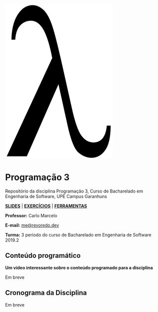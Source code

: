 ![Programação 3](https://github.com/cmrevoredo/upe-es-lp3/blob/master/titulo2.png?raw=true)
# Programação 3
Repositório da disciplina Programação 3, Curso de Bacharelado em Engenharia de Software, UPE Campus Garanhuns

[**SLIDES**](https://github.com/cmrevoredo/upe-es-lp3/tree/master/slides)  |  [**EXERCÍCIOS**](https://github.com/cmrevoredo/upe-es-lp3/tree/master/exercises)  |  [**FERRAMENTAS**](https://github.com/cmrevoredo/upe-es-lp3/tree/master/tools)

**Professor:** Carlo Marcelo

**E-mail:** me@revoredo.dev

**Turma:** 3 período do curso de Bacharelado em Engenharia de Software 2019.2

## Conteúdo programático

**Um vídeo interessante sobre o conteúdo programado para a disciplina**

Em breve

## Cronograma da Disciplina

Em breve
